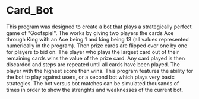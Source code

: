 # Card_Bot
This program was designed to create a bot that plays a strategically perfect game of "Goofspiel". The works by giving two players the cards Ace through King with an Ace being 1 and king being 13 (all values represented numerically in the program). Then prize cards are flipped over one by one for players to bid on. The player who plays the largest card out of their remaining cards wins the value of the prize card. Any card played is then discarded and steps are repeated until all cards have been played. The player with the highest score then wins. This program features the ability for the bot to play against users, or a second bot which plays very basic strategies. The bot versus bot matches can be simulated thousands of times in order to show the strenghts and weaknesses of the current bot.
